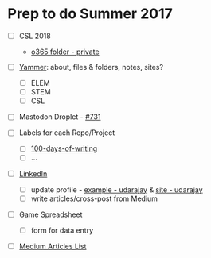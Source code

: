# Prep to do Summer 2017

- [ ] CSL 2018
  - [o365 folder - private](https://vsbworld-my.sharepoint.com/personal/cjanze_vsb_bc_ca/Documents/CSL2018)
- [ ] [Yammer](https://www.yammer.com/vsbworld.onmicrosoft.com/#/): about, files & folders, notes, sites?
  - [ ] ELEM
  - [ ] STEM
  - [ ] CSL
- [ ] Mastodon Droplet - [#731](https://github.com/janzeteachesit/100-days-of-writing/issues/731)
- [ ] Labels for each Repo/Project
  - [ ] [100-days-of-writing](https://github.com/janzeteachesit/100-days-of-writing/issues)
  - [ ] ...
- [ ] [LinkedIn](https://www.linkedin.com/feed/)
  - [ ] update profile - [example - udarajay](https://www.linkedin.com/in/udarajay/?ppe=1) & [site - udarajay](https://udarajay.com/)
  - [ ] write articles/cross-post from Medium
- [ ] Game Spreadsheet
  - [ ] form for data entry
- [ ] [Medium Articles List](medium-articles.md)  

